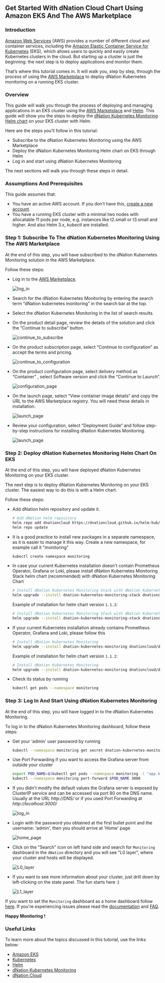 ## Get Started With dNation Cloud Chart Using Amazon EKS And The AWS Marketplace

### Introduction

[Amazon Web Services](https://aws.amazon.com/) (AWS) provides a number of different cloud and container services, including the [Amazon Elastic Container Service for Kubernetes](https://aws.amazon.com/eks/) (EKS), which allows users to quickly and easily create Kubernetes clusters in the cloud. But starting up a cluster is just the beginning: the next step is to deploy applications and monitor them.

That’s where this tutorial comes in. It will walk you, step by step, through the process of using the [AWS Marketplace](https://aws.amazon.com/marketplace) to deploy dNation Kubernetes monitoring on a running EKS cluster.

### Overview

This guide will walk you through the process of deploying and managing applications in an EKS cluster using the [AWS Marketplace](https://aws.amazon.com/marketplace) and [Helm](https://helm.sh/). This guide will show you the steps to deploy the [dNation Kubernetes Monitoring Helm chart](https://github.com/dNationCloud/kubernetes-monitoring) on your EKS cluster with Helm.

Here are the steps you’ll follow in this tutorial:

- Subscribe to the dNation Kubernetes Monitoring using the AWS Marketplace
- Deploy the dNation Kubernetes Monitoring Helm chart on EKS through Helm
- Log in and start using dNation Kubernetes Monitoring

The next sections will walk you through these steps in detail.

### Assumptions And Prerequisites

This guide assumes that:

- You have an active AWS account. If you don’t have this, [create a new account](https://aws.amazon.com/).
- You have a running EKS cluster with a minimal two nodes with allocatable 11 pods per node, e.g. instances like t2.small or t3.small and higher. And also Helm 3.x, *kubectl* are installed.

### Step 1: Subscribe To The dNation Kubernetes Monitoring Using The AWS Marketplace

At the end of this step, you will have subscribed to the dNation Kubernetes Monitoring solution in the AWS Marketplace.

Follow these steps:

- Log in to the [AWS Marketplace](https://aws.amazon.com/marketplace).


  ![log_in](images/aws_log_in.png)

- Search for the dNation Kubernetes Monitoring by entering the search term “dNation kubernetes monitoring” in the search bar at the top.
- Select the dNation Kubernetes Monitoring in the list of search results.
- On the product detail page, review the details of the solution and click the “Continue to subscribe” button.


  ![continue_to_subscribe](images/aws_continue_to_subscribe.png)

- On the product subscription page, select “Continue to configuration” as accept the terms and pricing.


  ![continue_to_configuration](images/aws_continue_to_conf.png)

- On the product configuration page, select delivery method as “Container” , select Software version and click the “Continue to Launch“.


  ![configuration_page](images/aws_conf_page.png)

- On the launch page, select “View container image details“ and copy the URL to the AWS Marketplace registry.
  You will need these details in installation.


  ![launch_page](images/aws_containers.png)

- Review your configuration, select “Deployment Guide“ and follow step-by-step instructions for installing dNation Kubernetes Monitoring.


  ![launch_page](images/aws_launch.png)


### Step 2: Deploy dNation Kubernetes Monitoring Helm Chart On EKS

At the end of this step, you will have deployed dNation Kubernetes Monitoring on your EKS cluster.

The next step is to deploy dNation Kubernetes Monitoring on your EKS cluster. The easiest way to do this is with a Helm chart.

Follow these steps:

- Add dNation helm repository and update it.
  ``` bash
  # Add dNation helm repository
  helm repo add dnationcloud https://dnationcloud.github.io/helm-hub/
  helm repo update
  ```

- It is a good practice to install new packages in a separate namespace, as it is easier to manage it this way. Create a new namespace, for example call it "monitoring"
  ```bash
  kubectl create namespace monitoring
  ```

- In case your current Kubernetes installation doesn't contain Prometheus Operator, Grafana or Loki, please install dNation Kubernetes Monitoring Stack helm chart (recommended) with dNation Kubernetes Monitoring Chart
  ```bash
  # Install dNation Kubernetes Monitoring Stack with dNation Kubernetes Monitoring chart
  helm upgrade --install dnation-kubernetes-monitoring-stack dnationcloud/dnation-kubernetes-monitoring-stack --namespace monitoring --set dnation-kubernetes-monitoring.dnation-kubernetes-jsonnet-translator.image.repository=709825985650.dkr.ecr.us-east-1.amazonaws.com/dnation/kubernetes-jsonnet-translator --set dnation-kubernetes-monitoring.dnation-kubernetes-jsonnet-translator.image.tag=<image-tag> --version=<helm-chart-version>
  ```
  Example of installation for helm chart version `1.1.2`:
  ```bash
  # Install dNation Kubernetes Monitoring Stack with dNation Kubernetes Monitoring chart
  helm upgrade --install dnation-kubernetes-monitoring-stack dnationcloud/dnation-kubernetes-monitoring-stack --namespace monitoring --set dnation-kubernetes-monitoring.dnation-kubernetes-jsonnet-translator.image.repository=709825985650.dkr.ecr.us-east-1.amazonaws.com/dnation/kubernetes-jsonnet-translator --set dnation-kubernetes-monitoring.dnation-kubernetes-jsonnet-translator.image.tag=0.2.0 --version=1.1.2
  ```
  
- If your current Kubernetes installation already contains Prometheus Operator, Grafana and Loki, please follow this
  ```bash
  # Install dNation Kubernetes Monitoring
  helm upgrade --install dnation-kubernetes-monitoring dnationcloud/dnation-kubernetes-monitoring --namespace monitoring --set dnation-kubernetes-jsonnet-translator.image.repository=709825985650.dkr.ecr.us-east-1.amazonaws.com/dnation/kubernetes-jsonnet-translator --set dnation-kubernetes-monitoring.dnation-kubernetes-jsonnet-translator.image.tag=<image-tag> --version=<helm-chart-version>
  ```
  Example of installation for helm chart version `1.1.2`:
  ```bash
  # Install dNation Kubernetes Monitoring
  helm upgrade --install dnation-kubernetes-monitoring dnationcloud/dnation-kubernetes-monitoring --namespace monitoring --set dnation-kubernetes-jsonnet-translator.image.repository=709825985650.dkr.ecr.us-east-1.amazonaws.com/dnation/kubernetes-jsonnet-translator --set dnation-kubernetes-monitoring.dnation-kubernetes-jsonnet-translator.image.tag=0.2.0 --version=1.1.2
  ```

- Check its status by running
  ```bash
  kubectl get pods --namespace monitoring 
  ```

### Step 3: Log In And Start Using dNation Kubernetes Monitoring

At the end of this step, you will have logged in to the dNation Kubernetes Monitoring.

To log in to the dNation Kubernetes Monitoring dashboard, follow these steps:

- Get your 'admin' user password by running
  ```bash
  kubectl --namespace monitoring get secret dnation-kubernetes-monitoring-stack-grafana -o jsonpath="{.data.admin-password}" | base64 --decode ; echo
  ```

- Use Port Forwarding if you want to access the Grafana server from outside your cluster
  ```bash
  export POD_NAME=$(kubectl get pods --namespace monitoring -l "app.kubernetes.io/name=grafana,app.kubernetes.io/instance=dnation-kubernetes-monitoring-stack" -o jsonpath="{.items[0].metadata.name}")
  kubectl --namespace monitoring port-forward $POD_NAME 3000
  ```

- If you didn't modify the default values the Grafana server is exposed by ClusterIP service and can be accessed via port 80 on the DNS name. Usually at the URL *http://DNS/* or if you used Port Forwarding at *http://localhost:3000/*


  ![log_in](images/log_in.png)

- Login with the password you obtained at the first bullet point and the username: 'admin', then you should arrive at 'Home' page


  ![home_page](images/home.png)

- Click on the "Search" icon on left hand side and search for `Monitoring` dashboard in the `dNation` directory and you will see "L0 layer", where your cluster and hosts will be displayed. 


  ![L0_layer](images/l0.png)

- If you want to see more information about your cluster, just drill down by left-clicking on the state panel. The fun starts here :)


  ![L1_layer](images/l1_k8s.png)

If you want to set the `Monitoring` dashboard as a home dashboard follow [here](https://grafana.com/docs/grafana/latest/administration/change-home-dashboard/#set-the-default-dashboard-through-preferences). If you're experiencing issues please read the [documentation](https://dnationcloud.github.io/kubernetes-monitoring/docs/documentation) and [FAQ](https://dnationcloud.github.io/kubernetes-monitoring/helpers/FAQ/).

**Happy Monitoring !**

### Useful Links

To learn more about the topics discussed in this tutorial, use the links below:

- [Amazon EKS](https://aws.amazon.com/eks/)
- [Kubernetes](https://kubernetes.io/)
- [Helm](https://helm.sh/)
- [dNation Kubernetes Monitoring](https://github.com/dNationCloud/kubernetes-monitoring)
- [dNation Cloud](https://dnation.cloud/)
